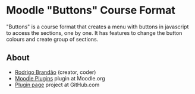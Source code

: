 Moodle "Buttons" Course Format
==========================

"Buttons" is a course format that creates a menu with buttons in javascript to access the sections, one by one.
It has features to change the button colours and create group of sections.

About
-----
* [Rodrigo Brandão](https://github.com/brandaorodrigo) (creator, coder)
* [Moodle Plugins](https://moodle.org/plugins/format_buttons) plugin at Moodle.org
* [Plugin page](https://github.com/brandaorodrigo/moodle-format_buttons) project at GitHub.com
